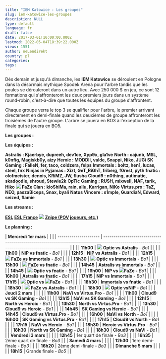 ```yaml
---
title: "IEM Katowice : Les groupes"
slug: iem-katowice-les-groupes
description: NULL
type: default
language: fr
draft: false
date: 2017-03-01T10:00:00.000Z
lastmod: 2022-05-04T18:39:22.000Z
views: 1551
author: neLendirekt
country: pl
categories:
tags:
---
```

Dès demain et jusqu'à dimanche, les **IEM Katowice** se déroulent en Pologne dans la désormais mythique Spodek Arena pour l'arbre tandis que les poules se dérouleront dans un autre lieu. Avec 250 000 $ en jeu, ce sont 12 formations qui s'affronteront les deux premiers jours dans un système round-robin, c'est-à-dire que toutes les équipes du groupe s'affrontent.

Chaque groupe verra le top 3 se qualifier pour l'arbre, le premier arrivant directement en demi-finale quand les deuxièmes de groupe affronteront les troisièmes de l'autre groupe. L'arbre se jouera en BO3 à l'exception de la finale qui se jouera en BO5.

**Les groupes :**

**Les équipes :**

**Astralis : Kjaerbye, dupreeh, dev1ce, Xyp9x, gla1ve** 
**North : cajunb, MSL, k0nfig, Magiskb0y, aizy** 
**Heroic : MODDII, valde, Snappi, Niko, JUGi** 
**SK Gaming : FalleN, fer, taco, coldzera, felps** 
**Immortals : boltz, hen1, lucas, steel, fnx** 
**Ninjas in Pyjamas : Xizt, GeT\_RiGhT, friberg, f0rest, pyth** 
**fnatic : olofmeister, dennis, KRiMZ, JW, flusha** 
**Cloud9 : n0thing, autimatic, skadoodle, shroud, Stewie2k** 
**OpTic Gaming : RUSH, mixwell, NAF, tarik, Hiko** 
**![](/storage/countries/flag/europe_flag_580d21b984714.gif) FaZe Clan : kioShiMa, rain, allu, Karrigan, NiKo** 
**Virtus.pro : TaZ, NEO, paszaBiceps, Snax, byali** 
**Natus Vincere : s1mple, GuardiaN, Edward, seized, flamie** 

**Les streams :**

**[ESL](https://www.twitch.tv/esl%5Fcsgo)** 
**[ESL France](https://www.twitch.tv/esl%5Fcsgo%5Ffr)** 
**![](/storage/countries/flag/world_flag_580d21e9b0bf5.png) [Znipe (POV joueurs, etc.)](https://beta.znipe.tv/)**

**Le planning :**

| **Mercredi 1er mars** |                                                                                                                                             |  |
| --------------------- | ------------------------------------------------------------------------------------------------------------------------------------------- |  |
| |  **11h00**          | **![](/storage/countries/flag/na_flag_58176583b5a4d.png) Optic vs Astralis** \- _Bo1_                                                       |  |
| |  **11h00**          | **NiP vs fnatic** \- _Bo1_                                                                                                                  |  |
| |  **12h15**          | **NiP vs Astralis** \- _Bo1_                                                                                                                |  |
| |  **12h15**          | **![](/storage/countries/flag/europe_flag_580d21b984714.gif) FaZe vs Immortals** \- _Bo1_                                                   |  |
| |  **13h30**          | **![](/storage/countries/flag/na_flag_58176583b5a4d.png) Optic vs Immortals** \- _Bo1_                                                      |  |
| |  **13h30**          | **![](/storage/countries/flag/europe_flag_580d21b984714.gif) FaZe vs fnatic** \- _Bo1_                                                      |  |
| |  **14h45**          | **Astralis vs Immortals** \- _Bo1_                                                                                                          |  |
| |  **14h45**          | **![](/storage/countries/flag/na_flag_58176583b5a4d.png) Optic vs fnatic** \- _Bo1_                                                         |  |
| |  **16h00**          | **NiP vs ![](/storage/countries/flag/europe_flag_580d21b984714.gif)FaZe -** _Bo1_                                                           |  |
| |  **16h00**          | **Astralis vs fnatic -** _Bo1_                                                                                                              |  |
| |  **17h15**          | **NiP vs Immortals** \- _Bo1_                                                                                                               |  |
| |  **17h15**          | **![](/storage/countries/flag/na_flag_58176583b5a4d.png) Optic vs ![](/storage/countries/flag/europe_flag_580d21b984714.gif)FaZe** \- _Bo1_ |  |
| |  **18h30**          | **Immortals vs fnatic** \- _Bo1_                                                                                                            |  |
| |  **18h30**          | **![](/storage/countries/flag/europe_flag_580d21b984714.gif) FaZe vs Astralis** \- _Bo1_                                                    |  |
| |  **18h30**          | **![](/storage/countries/flag/na_flag_58176583b5a4d.png) Optic vsNiP** \- _Bo1_                                                             |  |
| **Jeudi 2 mars**      |                                                                                                                                             |  |
| |  **11h00**          | **NaVi vs Virtus.Pro** \- _Bo1_                                                                                                             |  |
| |  **11h00**          | **Cloud9 vs SK Gaming** \- _Bo1_                                                                                                            |  |
| |  **12h15**          | **NaVi vs SK Gaming** \- _Bo1_                                                                                                              |  |
| |  **12h15**          | **North vs Heroic** \- _Bo1_                                                                                                                |  |
| |  **13h30**          | **North vs Virtus.Pro** \- _Bo1_                                                                                                            |  |
| |  **13h30**          | **Cloud9 vs Heroic** \- _Bo1_                                                                                                               |  |
| |  **14h45**          | **SK Gaming vs Heroic** \- _Bo1_                                                                                                            |  |
| |  **14h45**          | **Cloud9 vs Virtus.Pro** \- _Bo1_                                                                                                           |  |
| |  **16h00**          | **NaVi vs North** \- _Bo1_                                                                                                                  |  |
| |  **16h00**          | **SK Gaming vs Virtus.Pro** \- _Bo1_                                                                                                        |  |
| |  **17h15**          | **Cloud9 vs North** \- _Bo1_                                                                                                                |  |
| |  **17h15**          | **NaVi vs Heroic** \- _Bo1_                                                                                                                 |  |
| |  **18h30**          | **Heroic vs Virtus.Pro** \- _Bo1_                                                                                                           |  |
| |  **18h30**          | **North vs SK Gaming** \- _Bo1_                                                                                                             |  |
| |  **18h30**          | **Cloud9 vs NaVi** \- _Bo1_                                                                                                                 |  |
| **Vendredi 3 mars**   |                                                                                                                                             |  |
| |  **12h45**          | 1er quart de finale - _Bo3_                                                                                                                 |  |
| |  **16h35**          | 2ème quart de finale - _Bo3_                                                                                                                |  |
| **Samedi 4 mars**     |                                                                                                                                             |  |
| |  **12h30**          | 1ère demi-finale - _Bo3_                                                                                                                    |  |
| |  **16h20**          | 2ème demi-finale - _Bo3_                                                                                                                    |  |
| **Dimanche 5 mars**   |                                                                                                                                             |  |
| |  **18h15**          | Grande finale - _Bo5_                                                                                                                       |  |
